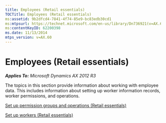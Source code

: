 ```yaml
---
title: Employees (Retail essentials)
TOCTitle: Employees (Retail essentials)
ms:assetid: 9b2dfcd4-7841-4f74-85e9-bc83edb30cd1
ms:mtpsurl: https://technet.microsoft.com/en-us/library/Dn736921(v=AX.60)
ms:contentKeyID: 62200398
ms.date: 11/13/2014
mtps_version: v=AX.60
---
```


# Employees (Retail essentials) 


_**Applies To:** Microsoft Dynamics AX 2012 R3_

The topics in this section provide information about working with employee data. This includes information about setting up worker information records, worker permissions, and operations.

[Set up permission groups and operations (Retail essentials)](set-up-permission-groups-and-operations-retail-essentials.md)

[Set up workers (Retail essentials)](set-up-workers-retail-essentials.md)

  



